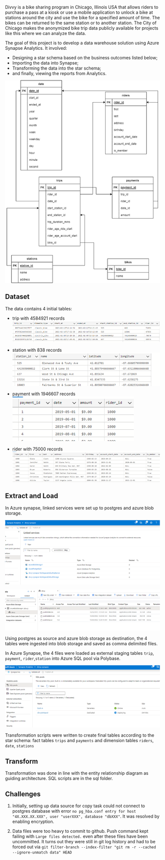 Divvy is a bike sharing program in Chicago, Illinois USA that allows riders to purchase a pass at a kiosk or use a mobile application to unlock a bike at stations around the city and use the bike for a specified amount of time. The bikes can be returned to the same station or to another station. The City of Chicago makes the anonymized bike trip data publicly available for projects like this where we can analyze the data.

The goal of this project is to develop a data warehouse solution using Azure Synapse Analytics. It involved:

* Designing a star schema based on the business outcomes listed below;
* Importing the data into Synapse;
* Transforming the data into the star schema;
* and finally, viewing the reports from Analytics.

![ERD](images/divvy_erd.png)

## Dataset
The data contains 4 initial tables:
* trip with 4584921 records
![trip](images/trip_table_raw.PNG)

* station with 838 records
![station](images/station_table_raw.PNG)

* payment with 1946607 records
![payment](images/payment_table_raw.PNG)

* rider with 75000 records
![rider](images/rider_table_raw.PNG)

## Extract and Load
In Azure synapse, linked services were set up to postgres and azure blob storage.

![linked services](images/linked_services.PNG)

![blob storage](images/blob_storage.PNG)

Using postgres as source and azure blob storage as destination, the 4 tables were ingested into blob storage and saved as comma delimited files.

In Azure Synapse, the 4 files were loaded as external staging tables `trip`, `payment`, `rider`,`station` into Azure SQL pool via Polybase. 

![SQL Pool setup](images/dwh_sql_pool_setup.PNG)

Transformation scripts were written to create final tables according to the star schema: fact tables `trips` and `payments` and dimension tables `riders`, `date`, `stations`

## Transform

Transformation was done in line with the entity relationship diagram as guiding architecture. SQL scripts are in the sql folder.

## Challenges
1. Initially, setting up data source for copy task could not connect to postgres database with error `no pg_hba.conf entry for host "4X.XXX.XX.XXX", user "userXXX", database "dbXXX"`. It was resolved by enabling encryption.

2. Data files were too heavy to commit to github. Push command kept failing with `Large files detected.` even after these files have been uncommitted. It turns out they were still in git log history and had to be forced out via `git filter-branch --index-filter "git rm -r --cached --ignore-unmatch data" HEAD`